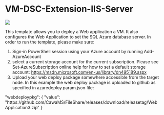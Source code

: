 # VM-DSC-Extension-IIS-Server

<a href="https://portal.azure.com/#create/Microsoft.Template/uri/https%3A%2F%2Fraw.github.com%2Fandriigolovakha%2Fdxa-web-app-vm%2Fmaster%2Fazuredeploy.json" target="_blank">
    <img src="http://azuredeploy.net/deploybutton.png"/>
</a>

<p>
This template allows you to deploy a Web application a VM. It also configures the Web Application to set the SQL Azure database server.
In order to run the template, please make sure:
</p>

1. Sign-in PowerShell session using your Azure account by running Add-AzureAccount
2. select a current storage account for the current subscription. Please see Set-AzureSubscription online help for how to set a default storage account: https://msdn.microsoft.com/en-us/library/dn495189.aspx
3. Upload your web deploy package somewhere accessible from the target node. In this example the web deploy package is uploaded to github as specified in azuredeploy.param.json file:

<p>
   "webdeploypkg": {
            "value": "https://github.com/CawaMS/FileShare/releases/download/releasetag/WebApplication3.zip"
        }
</P>
